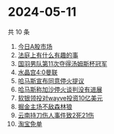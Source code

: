 # 2024-05-11

共 10 条

<!-- BEGIN ZHIHUSEARCH -->
<!-- 最后更新时间 Sat May 11 2024 09:46:33 GMT+0800 (China Standard Time) -->
1. [今日A股市场](https://www.zhihu.com/search?q=今日A股市场)
1. [法庭上有什么有趣的事](https://www.zhihu.com/search?q=法庭上有什么有趣的事)
1. [国羽男队第11次夺得汤姆斯杯冠军](https://www.zhihu.com/search?q=国羽男队第11次夺得汤姆斯杯冠军)
1. [水晶宫4:0曼联](https://www.zhihu.com/search?q=水晶宫4:0曼联)
1. [哈马斯宣布同意停火提议](https://www.zhihu.com/search?q=哈马斯宣布同意停火提议)
1. [哈马斯称加沙停火谈判没有进展](https://www.zhihu.com/search?q=哈马斯称加沙停火谈判没有进展)
1. [软银领投对wayve投资10亿美元](https://www.zhihu.com/search?q=软银领投对wayve投资10亿美元)
1. [掘金主场不敌森林狼](https://www.zhihu.com/search?q=掘金主场不敌森林狼)
1. [云南持刀伤人事件致2死21伤](https://www.zhihu.com/search?q=云南持刀伤人事件致2死21伤)
1. [淘宝免单](https://www.zhihu.com/search?q=淘宝免单)
<!-- END ZHIHUSEARCH -->
